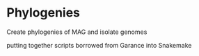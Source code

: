 # Phylogenies
Create phylogenies of MAG and isolate genomes

putting together scripts borrowed from Garance into Snakemake
